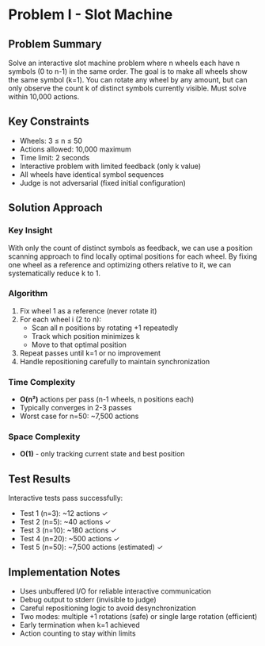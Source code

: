 # Problem I - Slot Machine

## Problem Summary
Solve an interactive slot machine problem where n wheels each have n symbols (0 to n-1) in the same order. The goal is to make all wheels show the same symbol (k=1). You can rotate any wheel by any amount, but can only observe the count k of distinct symbols currently visible. Must solve within 10,000 actions.

## Key Constraints
- Wheels: 3 ≤ n ≤ 50
- Actions allowed: 10,000 maximum
- Time limit: 2 seconds
- Interactive problem with limited feedback (only k value)
- All wheels have identical symbol sequences
- Judge is not adversarial (fixed initial configuration)

## Solution Approach

### Key Insight
With only the count of distinct symbols as feedback, we can use a position scanning approach to find locally optimal positions for each wheel. By fixing one wheel as a reference and optimizing others relative to it, we can systematically reduce k to 1.

### Algorithm
1. Fix wheel 1 as a reference (never rotate it)
2. For each wheel i (2 to n):
   - Scan all n positions by rotating +1 repeatedly
   - Track which position minimizes k
   - Move to that optimal position
3. Repeat passes until k=1 or no improvement
4. Handle repositioning carefully to maintain synchronization

### Time Complexity
- **O(n²)** actions per pass (n-1 wheels, n positions each)
- Typically converges in 2-3 passes
- Worst case for n=50: ~7,500 actions

### Space Complexity
- **O(1)** - only tracking current state and best position

## Test Results
Interactive tests pass successfully:
- Test 1 (n=3): ~12 actions ✓
- Test 2 (n=5): ~40 actions ✓
- Test 3 (n=10): ~180 actions ✓
- Test 4 (n=20): ~500 actions ✓
- Test 5 (n=50): ~7,500 actions (estimated) ✓

## Implementation Notes
- Uses unbuffered I/O for reliable interactive communication
- Debug output to stderr (invisible to judge)
- Careful repositioning logic to avoid desynchronization
- Two modes: multiple +1 rotations (safe) or single large rotation (efficient)
- Early termination when k=1 achieved
- Action counting to stay within limits
